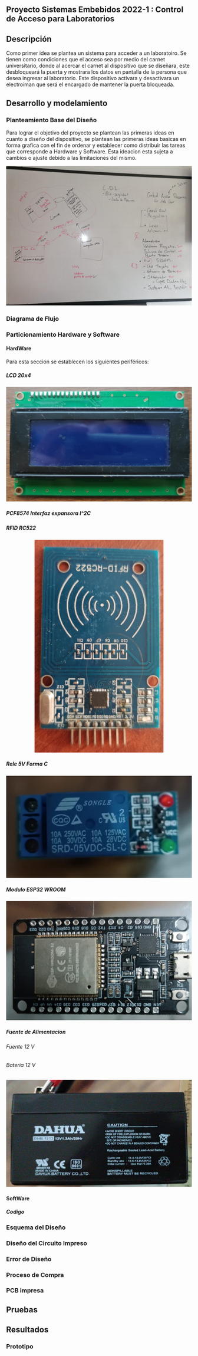## Proyecto Sistemas Embebidos 2022-1 : Control de Acceso para Laboratorios
## Descripción
Como primer idea se plantea un sistema para acceder a un laboratoiro. Se tienen como condiciones que el acceso sea por medio del carnet universitario, donde al acercar el carnet al dispositivo que se diseñara, este desbloqueará la puerta y mostrara los datos en pantalla de la persona que desea ingresar al laboratorio. Este dispositivo activara y desactivara un electroiman que será el encargado de mantener la puerta bloqueada.

## Desarrollo y modelamiento

### Planteamiento Base del Diseño
Para lograr el objetivo del proyecto se plantean las primeras ideas en cuanto a diseño del dispositivo, se plantean las primeras ideas basicas en forma grafica con el fin de ordenar y establecer como  distribuir las tareas que corresponde a Hardware y Software. Esta ideacion esta sujeta a cambios o ajuste debido a las limitaciones del mismo.

![IdeasBasicas](./Documentacion/Imagenes/Ideacion.jpeg)

### Diagrama de Flujo

### Particionamiento Hardware y Software
#### HardWare
Para esta sección se establecen los siguientes periféricos:  
##### LCD 20x4
![LCD](./Documentacion/Imagenes/LCD.jpeg)
##### PCF8574 Interfaz expansora I^2C

##### RFID RC522

<p align="center">
  <img src="./Documentacion/Imagenes/RFID.jpeg" width="350" title="hover text">
</p>


##### Rele 5V Forma C
![Rele](./Documentacion/Imagenes/Rele.jpeg)
##### Modulo ESP32 WROOM
![ESP32](./Documentacion/Imagenes/ESP32.jpeg)
##### Fuente de Alimentacion
###### Fuente 12 V
###### Bateria 12 V
![Bateria](./Documentacion/Imagenes/Bateria.jpeg)
#### SoftWare
##### Codigo
### Esquema del Diseño
### Diseño del Circuito Impreso
### Error de Diseño
### Proceso de Compra
### PCB impresa

## Pruebas
## Resultados
### Prototipo

